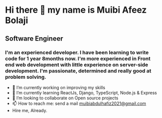 # Hi there 👋 my name is Muibi Afeez Bolaji

## Software Engineer

### I'm an experienced developer. I have been learning to write code for 1 year 8months now. I'm more experienced in Front end web development with little experience on server-side development. I'm passionate, determined and really good at problem solving. 

- 🔭 I’m currently working on improving my skills
- 🌱 I’m currently learning ReactJs, Django, TypeScript, Node.js & Express
- 👯 I’m looking to collaborate on Open source projects
- 📫 How to reach me: send a mail muibiabdulhafiz2021@gmail.com
- Hire me, Already. 


